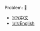 Problem: :link: 
- [:cn:中文](https://leetcode-cn.com/problems/hand-of-straights)
- [:us:English](https://leetcode.com/problems/hand-of-straights)